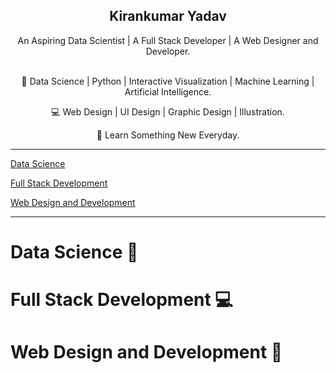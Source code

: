<p align="center">
  <a href="https://getbootstrap.com/">
<!---<img src="Images/Kirankumar.png" alt="Kirankumar" width="300" height="200">-->
  </a>
</p>

<h2 align="center">Kirankumar Yadav</h2>

<p align="center">
  An Aspiring Data Scientist  |  A Full Stack Developer  |  A Web Designer and Developer.
  <br>  
  <br>
</p>
 
  <p align="center">🤖 Data Science | Python | Interactive Visualization | Machine Learning | Artificial Intelligence.</p>
  <p align="center">💻 Web Design | UI Design | Graphic Design | Illustration.</p>
  <p align="center">🚀 Learn Something New Everyday.</p>
  
  ___
  
  [Data Science](#data-science)
  
  [Full Stack Development](#full-stack-development)
  
  [Web Design and Development](#web-design-and-development)
  
  ___
  
  # <a name="data-science">Data Science 🤖</a>
  
  # <a name="full-stack-development">Full Stack Development 💻</a>
  
  # <a name="web-design-and-development">Web Design and Development 🎯</a>
  
   
